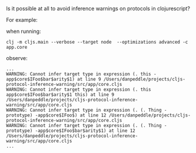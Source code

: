 
Is it possible at all to avoid inference warnings on protocols in clojurescript?

For example:

when running:

```
clj -m cljs.main --verbose --target node  --optimizations advanced -c app.core
```

observe:

```
...
WARNING: Cannot infer target type in expression (. this -app$core$IFoo$bar$arity$1) at line 9 /Users/danpeddle/projects/cljs-protocol-inference-warning/src/app/core.cljs
WARNING: Cannot infer target type in expression (. this app$core$IFoo$bar$arity$1 this) at line 9 /Users/danpeddle/projects/cljs-protocol-inference-warning/src/app/core.cljs
WARNING: Cannot infer target type in expression (. (. Thing -prototype) -app$core$IFoo$) at line 12 /Users/danpeddle/projects/cljs-protocol-inference-warning/src/app/core.cljs
WARNING: Cannot infer target type in expression (. (. Thing -prototype) -app$core$IFoo$bar$arity$1) at line 12 /Users/danpeddle/projects/cljs-protocol-inference-warning/src/app/core.cljs
...
```





